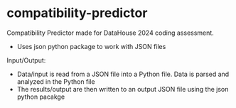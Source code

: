 # compatibility-predictor

Compatibility Predictor made for DataHouse 2024 coding assessment.

- Uses json python package to work with JSON files

Input/Output:
- Data/input is read from a JSON file into a Python file. Data is parsed and analyzed in the Python file
- The results/output are then written to an output JSON file using the json python pacakge
